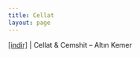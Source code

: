 ```yaml
---
title: Cellat
layout: page
---
```


<a href="https://cloud.mail.ru/public/dd7fb9f2f92a/Cemshit%20%26%20Cellat%20-%20Alt%C4%B1n%20Kemer" target="_blank">[indir]</a>   |   Cellat & Cemshit &#8211; Altın Kemer